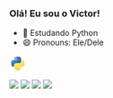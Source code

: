 ### Olá! Eu sou o Victor!

- 🌱 Estudando Python
- 😄 Pronouns: Ele/Dele

<div Style="display: inline_block">
<img align="center" alt="Rafa-Python" height="30" widht="40" src="https://raw.githubusercontent.com/devicons/devicon/master/icons/python/python-original.svg">
</div>

<div> 
 
  <a href="https://instagram.com/vfsomente" target="_blank"><img src="https://img.shields.io/badge/-Instagram-%23E4405F?style=for-the-badge&logo=instagram&logoColor=white" target="_blank"></a>
 	<a href="https://www.twitch.tv/vfsomente" target="_blank"><img src="https://img.shields.io/badge/Twitch-9146FF?style=for-the-badge&logo=twitch&logoColor=white" target="_blank"></a>
  <a href = "https://vfsomente@gmail.com"><img src="https://img.shields.io/badge/-Gmail-%23333?style=for-the-badge&logo=gmail&logoColor=white" target="_blank"></a>
  <a href="https://www.linkedin.com/in/victor-fernandes-3416032a8/" target="_blank"><img src="https://img.shields.io/badge/-LinkedIn-%230077B5?style=for-the-badge&logo=linkedin&logoColor=white" target="_blank"></a> 
  
</div>
